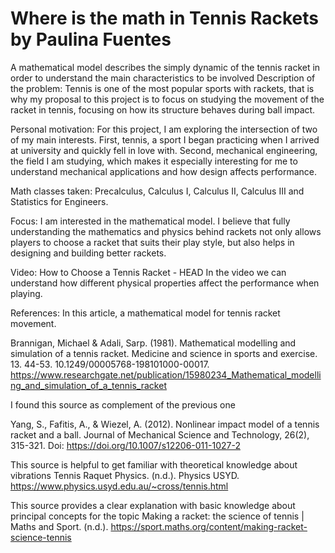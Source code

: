 # Where is the math in Tennis Rackets by Paulina Fuentes
A mathematical model describes the simply dynamic of the tennis racket in order to understand the main characteristics to be involved
Description of the problem:
Tennis is one of the most popular sports with rackets, that is why my proposal to this project is to focus on studying the movement of the racket in tennis, focusing on how its structure behaves during ball impact. 

Personal motivation:
For this project, I am exploring the intersection of two of my main interests. First, tennis, a sport I began practicing when I arrived at university and quickly fell in love with. Second, mechanical engineering, the field I am studying, which makes it especially interesting for me to understand mechanical applications and how design affects performance.

Math classes taken:
Precalculus, Calculus I, Calculus II, Calculus III and Statistics for Engineers.

Focus:
I am interested in the mathematical model. I believe that fully understanding the mathematics and physics behind rackets not only allows players to choose a racket that suits their play style, but also helps in designing and building better rackets.

Video:
How to Choose a Tennis Racket - HEAD
In the video we can understand how different physical properties affect the performance when playing.

References:
In this article, a mathematical model for tennis racket movement.
		
Brannigan, Michael & Adali, Sarp. (1981). Mathematical modelling and simulation of a tennis racket. Medicine and science in sports and exercise. 13. 44-53. 10.1249/00005768-198101000-00017. https://www.researchgate.net/publication/15980234_Mathematical_modelling_and_simulation_of_a_tennis_racket


I found this source as complement of the previous one

Yang, S., Fafitis, A., & Wiezel, A. (2012). Nonlinear impact model of a tennis racket and a ball. Journal of Mechanical Science and Technology, 26(2), 315-321. Doi: https://doi.org/10.1007/s12206-011-1027-2

This source is helpful to get familiar with theoretical knowledge about vibrations
Tennis Raquet Physics. (n.d.). Physics USYD. https://www.physics.usyd.edu.au/~cross/tennis.html

This source provides a clear explanation with basic knowledge about principal concepts for the topic
Making a racket: the science of tennis | Maths and Sport. (n.d.). https://sport.maths.org/content/making-racket-science-tennis
